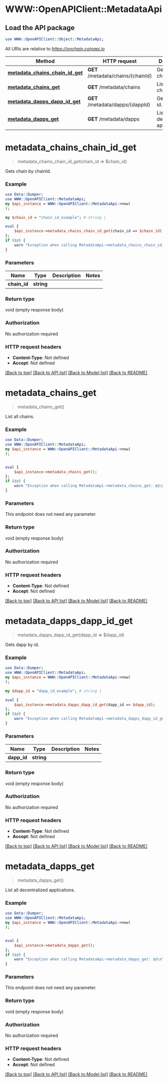 # WWW::OpenAPIClient::MetadataApi

## Load the API package
```perl
use WWW::OpenAPIClient::Object::MetadataApi;
```

All URIs are relative to *https://onchain.coinapi.io*

Method | HTTP request | Description
------------- | ------------- | -------------
[**metadata_chains_chain_id_get**](MetadataApi.md#metadata_chains_chain_id_get) | **GET** /metadata/chains/{chainId} | Gets chain by chainId.
[**metadata_chains_get**](MetadataApi.md#metadata_chains_get) | **GET** /metadata/chains | List all chains.
[**metadata_dapps_dapp_id_get**](MetadataApi.md#metadata_dapps_dapp_id_get) | **GET** /metadata/dapps/{dappId} | Gets dapp by id.
[**metadata_dapps_get**](MetadataApi.md#metadata_dapps_get) | **GET** /metadata/dapps | List all decentralized applications.


# **metadata_chains_chain_id_get**
> metadata_chains_chain_id_get(chain_id => $chain_id)

Gets chain by chainId.

### Example
```perl
use Data::Dumper;
use WWW::OpenAPIClient::MetadataApi;
my $api_instance = WWW::OpenAPIClient::MetadataApi->new(
);

my $chain_id = "chain_id_example"; # string | 

eval {
    $api_instance->metadata_chains_chain_id_get(chain_id => $chain_id);
};
if ($@) {
    warn "Exception when calling MetadataApi->metadata_chains_chain_id_get: $@\n";
}
```

### Parameters

Name | Type | Description  | Notes
------------- | ------------- | ------------- | -------------
 **chain_id** | **string**|  | 

### Return type

void (empty response body)

### Authorization

No authorization required

### HTTP request headers

 - **Content-Type**: Not defined
 - **Accept**: Not defined

[[Back to top]](#) [[Back to API list]](../README.md#documentation-for-api-endpoints) [[Back to Model list]](../README.md#documentation-for-models) [[Back to README]](../README.md)

# **metadata_chains_get**
> metadata_chains_get()

List all chains.

### Example
```perl
use Data::Dumper;
use WWW::OpenAPIClient::MetadataApi;
my $api_instance = WWW::OpenAPIClient::MetadataApi->new(
);


eval {
    $api_instance->metadata_chains_get();
};
if ($@) {
    warn "Exception when calling MetadataApi->metadata_chains_get: $@\n";
}
```

### Parameters
This endpoint does not need any parameter.

### Return type

void (empty response body)

### Authorization

No authorization required

### HTTP request headers

 - **Content-Type**: Not defined
 - **Accept**: Not defined

[[Back to top]](#) [[Back to API list]](../README.md#documentation-for-api-endpoints) [[Back to Model list]](../README.md#documentation-for-models) [[Back to README]](../README.md)

# **metadata_dapps_dapp_id_get**
> metadata_dapps_dapp_id_get(dapp_id => $dapp_id)

Gets dapp by id.

### Example
```perl
use Data::Dumper;
use WWW::OpenAPIClient::MetadataApi;
my $api_instance = WWW::OpenAPIClient::MetadataApi->new(
);

my $dapp_id = "dapp_id_example"; # string | 

eval {
    $api_instance->metadata_dapps_dapp_id_get(dapp_id => $dapp_id);
};
if ($@) {
    warn "Exception when calling MetadataApi->metadata_dapps_dapp_id_get: $@\n";
}
```

### Parameters

Name | Type | Description  | Notes
------------- | ------------- | ------------- | -------------
 **dapp_id** | **string**|  | 

### Return type

void (empty response body)

### Authorization

No authorization required

### HTTP request headers

 - **Content-Type**: Not defined
 - **Accept**: Not defined

[[Back to top]](#) [[Back to API list]](../README.md#documentation-for-api-endpoints) [[Back to Model list]](../README.md#documentation-for-models) [[Back to README]](../README.md)

# **metadata_dapps_get**
> metadata_dapps_get()

List all decentralized applications.

### Example
```perl
use Data::Dumper;
use WWW::OpenAPIClient::MetadataApi;
my $api_instance = WWW::OpenAPIClient::MetadataApi->new(
);


eval {
    $api_instance->metadata_dapps_get();
};
if ($@) {
    warn "Exception when calling MetadataApi->metadata_dapps_get: $@\n";
}
```

### Parameters
This endpoint does not need any parameter.

### Return type

void (empty response body)

### Authorization

No authorization required

### HTTP request headers

 - **Content-Type**: Not defined
 - **Accept**: Not defined

[[Back to top]](#) [[Back to API list]](../README.md#documentation-for-api-endpoints) [[Back to Model list]](../README.md#documentation-for-models) [[Back to README]](../README.md)

